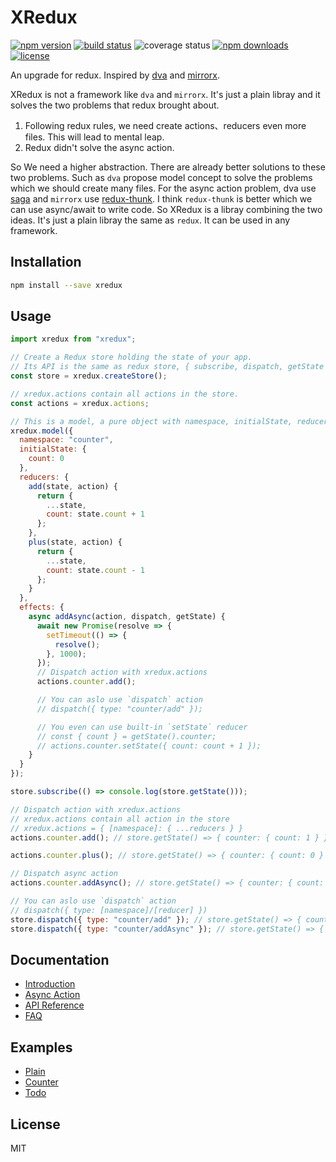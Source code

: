 # XRedux
[![npm version](https://img.shields.io/npm/v/xredux.svg?colorB=007ec6&style=flat-square)](https://www.npmjs.com/package/xredux)
[![build status](https://img.shields.io/travis/beyondxgb/xredux.svg?style=flat-square)](https://travis-ci.org/beyondxgb/xredux)
![coverage status](https://img.shields.io/coveralls/beyondxgb/xredux.svg?style=flat-square)
[![npm downloads](https://img.shields.io/npm/dm/xredux.svg?style=flat-square)](https://www.npmjs.com/package/xredux)
[![license](https://img.shields.io/github/license/beyondxgb/xredux.svg?style=flat-square)](https://github.com/beyondxgb/xredux/blob/master/LICENSE)

An upgrade for redux. Inspired by [dva](https://github.com/dvajs/dva) and [mirrorx](https://github.com/mirrorjs/mirror).

XRedux is not a framework like `dva` and `mirrorx`. It's just a plain libray and it solves the two problems that redux brought about.
  
  1. Following redux rules, we need create actions、reducers even more files. This will lead to mental leap.
  2. Redux didn't solve the async action.

So We need a higher abstraction. There are already better solutions to these two problems. Such as `dva` propose model concept to solve the problems which we should create many files. For the async action problem, dva use [saga](https://github.com/redux-saga/redux-saga) and `mirrorx` use [redux-thunk](https://github.com/reduxjs/redux-thunk). I think `redux-thunk` is better which we can use async/await to write code. So XRedux is a libray combining the two ideas. It's just a plain libray the same as `redux`. It can be used in any framework.


## Installation
```bash
npm install --save xredux
```

## Usage

```js
import xredux from "xredux";

// Create a Redux store holding the state of your app.
// Its API is the same as redux store, { subscribe, dispatch, getState }
const store = xredux.createStore();

// xredux.actions contain all actions in the store.
const actions = xredux.actions;

// This is a model, a pure object with namespace, initialState, reducers, effects.
xredux.model({
  namespace: "counter",
  initialState: {
    count: 0
  },
  reducers: {
    add(state, action) {
      return {
        ...state,
        count: state.count + 1
      };
    },
    plus(state, action) {
      return {
        ...state,
        count: state.count - 1
      };
    }
  },
  effects: {
    async addAsync(action, dispatch, getState) {
      await new Promise(resolve => {
        setTimeout(() => {
          resolve();
        }, 1000);
      });
      // Dispatch action with xredux.actions
      actions.counter.add();

      // You can aslo use `dispatch` action
      // dispatch({ type: "counter/add" });

      // You even can use built-in `setState` reducer
      // const { count } = getState().counter;
      // actions.counter.setState({ count: count + 1 });
    }
  }
});

store.subscribe(() => console.log(store.getState()));

// Dispatch action with xredux.actions
// xredux.actions contain all action in the store
// xredux.actions = { [namespace]: { ...reducers } }
actions.counter.add(); // store.getState() => { counter: { count: 1 } }

actions.counter.plus(); // store.getState() => { counter: { count: 0 } }

// Dispatch async action
actions.counter.addAsync(); // store.getState() => { counter: { count: 1 } }

// You can aslo use `dispatch` action
// dispatch({ type: [namespace]/[reducer] })
store.dispatch({ type: "counter/add" }); // store.getState() => { counter: { count: 2 } }
store.dispatch({ type: "counter/addAsync" }); // store.getState() => { counter: { count: 3 } }
```

## Documentation
* [Introduction](https://github.com/beyondxgb/xredux/blob/master/docs/introduction.md)
* [Async Action](https://github.com/beyondxgb/xredux/blob/master/docs/async.md)
* [API Reference](https://github.com/beyondxgb/xredux/blob/master/docs/api.md)
* [FAQ](https://github.com/beyondxgb/xredux/blob/master/docs/FAQ.md)


## Examples
* [Plain](https://codesandbox.io/s/8pl0n4lzl8)
* [Counter](https://codesandbox.io/s/n500m9qzjj)
* [Todo](https://codesandbox.io/s/mo680580px)

## License

MIT
